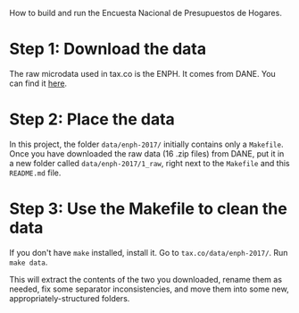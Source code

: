 How to build and run the Encuesta Nacional de Presupuestos de Hogares.

# Step 1: Download the data

The raw microdata used in tax.co is the ENPH. It comes from DANE.
You can find it
[here](http://microdatos.dane.gov.co/index.php/catalog/566/get_microdata).

# Step 2: Place the data

In this project, the folder `data/enph-2017/`
initially contains only a `Makefile`.
Once you have downloaded the raw data (16 .zip files) from DANE,
put it in a new folder called `data/enph-2017/1_raw`,
right next to the `Makefile` and this `README.md` file.

# Step 3: Use the Makefile to clean the data

If you don't have `make` installed, install it.
Go to `tax.co/data/enph-2017/`.
Run `make data`.

This will extract the contents of the two you downloaded,
rename them as needed,
fix some separator inconsistencies,
and move them into some new, appropriately-structured folders.
